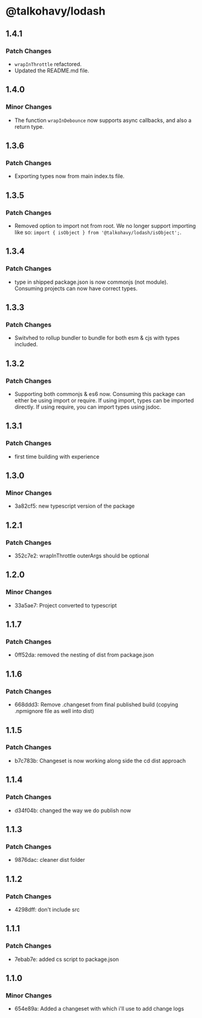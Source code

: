 # @talkohavy/lodash

## 1.4.1

### Patch Changes

- `wrapInThrottle` refactored.
- Updated the README.md file.

## 1.4.0

### Minor Changes

- The function `wrapInDebounce` now supports async callbacks, and also a return type.

## 1.3.6

### Patch Changes

- Exporting types now from main index.ts file.

## 1.3.5

### Patch Changes

- Removed option to import not from root. We no longer support importing like so: `import { isObject } from '@talkohavy/lodash/isObject';`.

## 1.3.4

### Patch Changes

- type in shipped package.json is now commonjs (not module). Consuming projects can now have correct types.

## 1.3.3

### Patch Changes

- Switvhed to rollup bundler to bundle for both esm & cjs with types included.

## 1.3.2

### Patch Changes

- Supporting both commonjs & es6 now. Consuming this package can either be using import or require. If using import, types can be imported directly. If using require, you can import types using jsdoc.

## 1.3.1

### Patch Changes

- first time building with experience

## 1.3.0

### Minor Changes

- 3a82cf5: new typescript version of the package

## 1.2.1

### Patch Changes

- 352c7e2: wrapInThrottle outerArgs should be optional

## 1.2.0

### Minor Changes

- 33a5ae7: Project converted to typescript

## 1.1.7

### Patch Changes

- 0ff52da: removed the nesting of dist from package.json

## 1.1.6

### Patch Changes

- 668ddd3: Remove .changeset from final published build (copying .npmignore file as well into dist)

## 1.1.5

### Patch Changes

- b7c783b: Changeset is now working along side the cd dist approach

## 1.1.4

### Patch Changes

- d34f04b: changed the way we do publish now

## 1.1.3

### Patch Changes

- 9876dac: cleaner dist folder

## 1.1.2

### Patch Changes

- 4298dff: don't include src

## 1.1.1

### Patch Changes

- 7ebab7e: added cs script to package.json

## 1.1.0

### Minor Changes

- 654e89a: Added a changeset with which i'll use to add change logs

